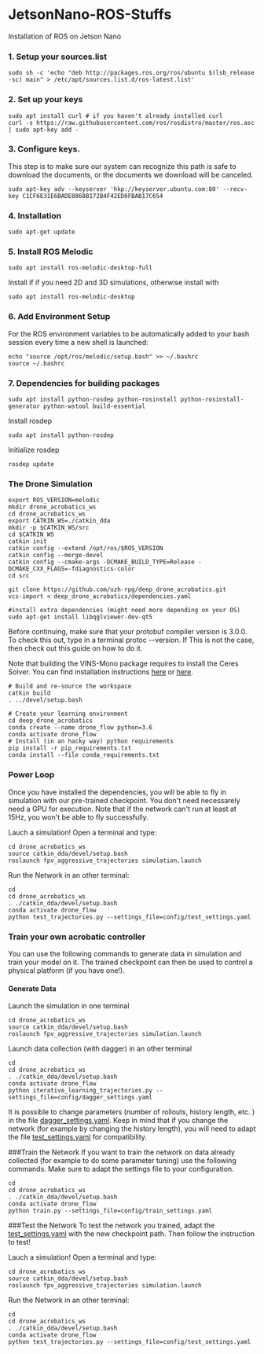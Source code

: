 # JetsonNano-ROS-Stuffs
Installation of ROS on Jetson Nano

### 1. Setup your sources.list
``` sudo sh -c 'echo "deb http://packages.ros.org/ros/ubuntu $(lsb_release -sc) main" > /etc/apt/sources.list.d/ros-latest.list' ```

### 2. Set up your keys
```
sudo apt install curl # if you haven't already installed curl
curl -s https://raw.githubusercontent.com/ros/rosdistro/master/ros.asc | sudo apt-key add -

```

### 3. Configure keys. 
This step is to make sure our system can recognize this path is safe to download the documents, or the documents we download will be canceled.

```
sudo apt-key adv --keyserver 'hkp://keyserver.ubuntu.com:80' --recv-key C1CF6E31E6BADE8868B172B4F42ED6FBAB17C654

```

### 4. Installation
 ``` sudo apt-get update ```
 
 ### 5. Install ROS Melodic
 ``` 
 sudo apt install ros-melodic-desktop-full
 ```
 
 Install if if you need 2D and 3D simulations, otherwise install with
 
 ``` 
 sudo apt install ros-melodic-desktop
 ```

### 6. Add Environment Setup
For the ROS environment variables to be automatically added to your bash session every time a new shell is launched:
```
echo "source /opt/ros/melodic/setup.bash" >> ~/.bashrc
source ~/.bashrc
```

### 7. Dependencies for building packages
```
sudo apt install python-rosdep python-rosinstall python-rosinstall-generator python-wstool build-essential
```
Install rosdep
```
sudo apt install python-rosdep
```

Initialize rosdep
``` sudo rosdep init
rosdep update

```
### The Drone Simulation 
```
export ROS_VERSION=melodic
mkdir drone_acrobatics_ws
cd drone_acrobatics_ws
export CATKIN_WS=./catkin_dda
mkdir -p $CATKIN_WS/src
cd $CATKIN_WS
catkin init
catkin config --extend /opt/ros/$ROS_VERSION
catkin config --merge-devel
catkin config --cmake-args -DCMAKE_BUILD_TYPE=Release -DCMAKE_CXX_FLAGS=-fdiagnostics-color
cd src

git clone https://github.com/uzh-rpg/deep_drone_acrobatics.git
vcs-import < deep_drone_acrobatics/dependencies.yaml

#install extra dependencies (might need more depending on your OS)
sudo apt-get install libqglviewer-dev-qt5

```
Before continuing, make sure that your protobuf compiler version is 3.0.0. To check this out, type in a terminal protoc --version. If This is not the case, then check out this guide on how to do it.

Note that building the VINS-Mono package requires to install the Ceres Solver. You can find installation instructions [here](https://github.com/HKUST-Aerial-Robotics/VINS-Mono) or [here](http://ceres-solver.org/installation.html).


```
# Build and re-source the workspace
catkin build
. ../devel/setup.bash

# Create your learning environment
cd deep_drone_acrobatics
conda create --name drone_flow python=3.6
conda activate drone_flow
# Install (in an hacky way) python requirements
pip install -r pip_requirements.txt
conda install --file conda_requirements.txt

```

### Power Loop
Once you have installed the dependencies, you will be able to fly in simulation with our pre-trained checkpoint. You don't need necessarely need a GPU for execution. Note that if the network can't run at least at 15Hz, you won't be able to fly successfully.

Lauch a simulation! Open a terminal and type:

```
cd drone_acrobatics_ws
source catkin_dda/devel/setup.bash
roslaunch fpv_aggressive_trajectories simulation.launch

```
Run the Network in an other terminal:
```
cd
cd drone_acrobatics_ws
. ./catkin_dda/devel/setup.bash
conda activate drone_flow
python test_trajectories.py --settings_file=config/test_settings.yaml

```

### Train your own acrobatic controller
You can use the following commands to generate data in simulation and train your model on it. The trained checkpoint can then be used to control a physical platform (if you have one!).

#### Generate Data
Launch the simulation in one terminal
```
cd drone_acrobatics_ws
source catkin_dda/devel/setup.bash
roslaunch fpv_aggressive_trajectories simulation.launch

```
Launch data collection (with dagger) in an other terminal
```
cd
cd drone_acrobatics_ws
. ./catkin_dda/devel/setup.bash
conda activate drone_flow
python iterative_learning_trajectories.py --settings_file=config/dagger_settings.yaml
```

It is possible to change parameters (number of rollouts, history length, etc. ) in the file [dagger_settings.yaml](https://github.com/uzh-rpg/deep_drone_acrobatics/blob/master/controller_learning/config/dagger_settings.yaml). Keep in mind that if you change the network (for example by changing the history length), you will need to adapt the file [test_settings.yaml](https://github.com/uzh-rpg/deep_drone_acrobatics/blob/master/controller_learning/config/test_settings.yaml) for compatibility.

###Train the Network
If you want to train the network on data already collected (for example to do some parameter tuning) use the following commands. Make sure to adapt the settings file to your configuration.

```
cd
cd drone_acrobatics_ws
. ./catkin_dda/devel/setup.bash
conda activate drone_flow
python train.py --settings_file=config/train_settings.yaml

```

###Test the Network
To test the network you trained, adapt the [test_settings.yaml](https://github.com/uzh-rpg/deep_drone_acrobatics/blob/master/controller_learning/config/test_settings.yaml) with the new checkpoint path. Then follow the instruction to test!

Lauch a simulation! Open a terminal and type:
```
cd drone_acrobatics_ws
source catkin_dda/devel/setup.bash
roslaunch fpv_aggressive_trajectories simulation.launch

```

Run the Network in an other terminal:
```
cd
cd drone_acrobatics_ws
. ./catkin_dda/devel/setup.bash
conda activate drone_flow
python test_trajectories.py --settings_file=config/test_settings.yaml

```
